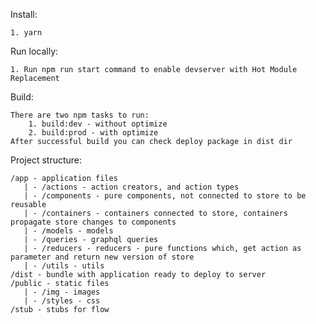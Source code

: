 Install:

    1. yarn
    
Run locally:

    1. Run npm run start command to enable devserver with Hot Module Replacement

Build:

    There are two npm tasks to run:
        1. build:dev - without optimize
        2. build:prod - with optimize
    After successful build you can check deploy package in dist dir

Project structure:

    /app - application files
       | - /actions - action creators, and action types
       | - /components - pure components, not connected to store to be reusable
       | - /containers - containers connected to store, containers propagate store changes to components
       | - /models - models
       | - /queries - graphql queries
       | - /reducers - reducers - pure functions which, get action as parameter and return new version of store
       | - /utils - utils
    /dist - bundle with application ready to deploy to server
    /public - static files
       | - /img - images
       | - /styles - css
    /stub - stubs for flow

